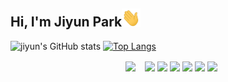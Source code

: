 
## Hi, I'm Jiyun Park<img src="https://raw.githubusercontent.com/isabellaji/isabellaji/main/wave.gif" width="30">

![jiyun's GitHub stats](https://github-readme-stats.vercel.app/api?username=Jiyun-Parkk&show_icons=true&theme=monokai&hide_title=true)
[![Top Langs](https://github-readme-stats.vercel.app/api/top-langs/?username=Jiyun-Parkk&layout=compact)](https://github.com/jiyun-par/github-readme-stats)

<p align="center">
&ensp;
<img src ="https://img.shields.io/badge/html5-E34F26.svg?&style=for-the-badge&logo=HTML5&logoColor=white" align="center"/>
&ensp;
<img src ="https://img.shields.io/badge/css-1572B6.svg?&style=for-the-badge&logo=CSS3&logoColor=white" align="center"/>
<img src ="https://img.shields.io/badge/javascript-F7DF1E.svg?&style=for-the-badge&logo=JAVASCRIPT&logoColor=white" align="center"/>
  <img src ="https://img.shields.io/badge/typescript-3178C6.svg?&style=for-the-badge&logo=TYPESCRIPT&logoColor=white" align="center"/>
<img src ="https://img.shields.io/badge/jquery-0769AD.svg?&style=for-the-badge&logo=JQUERY&logoColor=white" align="center"/>
<img src ="https://img.shields.io/badge/react-61DAFB.svg?&style=for-the-badge&logo=REACT&logoColor=white" align="center"/>
<img src ="https://img.shields.io/badge/vue-4FC08D.svg?&style=for-the-badge&logo=vue.js&logoColor=white" align="center"/>
</p><br/>
